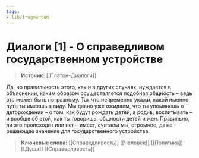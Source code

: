 ```yaml
---
tags: 
- lib/fragmentum
---
```

# Диалоги [1] - О справедливом государственном устройстве  
>**Источик:** [[Платон-Диалоги]]

Да, но правильность этого, как и в других случаях, нуждается в объяснении, каким образом осуществляется подобная общность – ведь это может быть по-разному. Так что непременно укажи, какой именно путь ты имеешь в виду.    Мы давно уже ожидаем, что ты упомянешь о деторождении – о том, как будут рождать детей, а родив, воспитывать – и вообще об этой, как ты говоришь, общности детей и жен. Правильно, ли это происходит или нет – имеет, считаем мы, огромное, даже решающее значение для государственного устройства.



> **Ключевые слова:**
> [[Справедливость]] [[Человек]] [[Политика]] [[Душа]] [[Справедливость]]